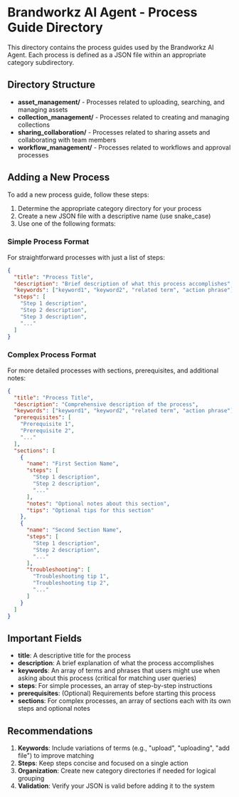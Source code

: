 # Brandworkz AI Agent - Process Guide Directory

This directory contains the process guides used by the Brandworkz AI Agent. Each process is defined as a JSON file within an appropriate category subdirectory.

## Directory Structure

- **asset_management/** - Processes related to uploading, searching, and managing assets
- **collection_management/** - Processes related to creating and managing collections
- **sharing_collaboration/** - Processes related to sharing assets and collaborating with team members
- **workflow_management/** - Processes related to workflows and approval processes

## Adding a New Process

To add a new process guide, follow these steps:

1. Determine the appropriate category directory for your process
2. Create a new JSON file with a descriptive name (use snake_case)
3. Use one of the following formats:

### Simple Process Format

For straightforward processes with just a list of steps:

```json
{
  "title": "Process Title",
  "description": "Brief description of what this process accomplishes",
  "keywords": ["keyword1", "keyword2", "related term", "action phrase"],
  "steps": [
    "Step 1 description",
    "Step 2 description",
    "Step 3 description",
    "..."
  ]
}
```

### Complex Process Format

For more detailed processes with sections, prerequisites, and additional notes:

```json
{
  "title": "Process Title",
  "description": "Comprehensive description of the process",
  "keywords": ["keyword1", "keyword2", "related term", "action phrase"],
  "prerequisites": [
    "Prerequisite 1",
    "Prerequisite 2",
    "..."
  ],
  "sections": [
    {
      "name": "First Section Name",
      "steps": [
        "Step 1 description",
        "Step 2 description",
        "..."
      ],
      "notes": "Optional notes about this section",
      "tips": "Optional tips for this section"
    },
    {
      "name": "Second Section Name",
      "steps": [
        "Step 1 description",
        "Step 2 description",
        "..."
      ],
      "troubleshooting": [
        "Troubleshooting tip 1",
        "Troubleshooting tip 2",
        "..."
      ]
    }
  ]
}
```

## Important Fields

- **title**: A descriptive title for the process
- **description**: A brief explanation of what the process accomplishes
- **keywords**: An array of terms and phrases that users might use when asking about this process (critical for matching user queries)
- **steps**: For simple processes, an array of step-by-step instructions
- **prerequisites**: (Optional) Requirements before starting this process
- **sections**: For complex processes, an array of sections each with its own steps and optional notes

## Recommendations

1. **Keywords**: Include variations of terms (e.g., "upload", "uploading", "add file") to improve matching
2. **Steps**: Keep steps concise and focused on a single action
3. **Organization**: Create new category directories if needed for logical grouping
4. **Validation**: Verify your JSON is valid before adding it to the system
